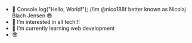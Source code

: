 - 👋 Console.log("Hello, World!"); //Im @nico188f better known as Nicolaj Blach Jensen 😎
- 👀 I’m interested in all tech!!!
- 🌱 I’m currently learning web development
- 😎
<!---
nico188f/nico188f is a ✨ special ✨ repository because its `README.md` (this file) appears on your GitHub profile.
You can click the Preview link to take a look at your changes.
--->
